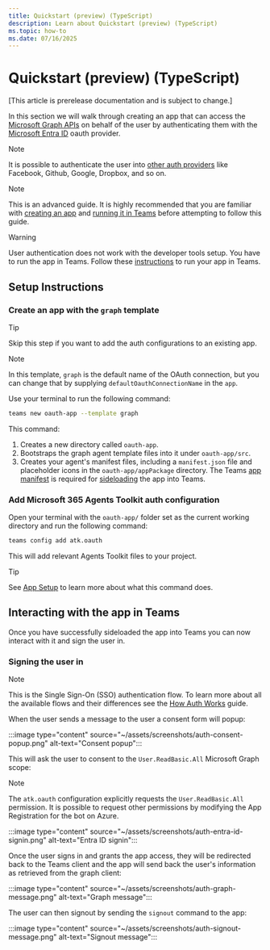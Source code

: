 ```yaml
---
title: Quickstart (preview) (TypeScript)
description: Learn about Quickstart (preview) (TypeScript)
ms.topic: how-to
ms.date: 07/16/2025
---
```


# Quickstart (preview) (TypeScript)

[This article is prerelease documentation and is subject to change.]

In this section we will walk through creating an app that can access the [Microsoft Graph APIs](/graph/overview) on behalf of the user by authenticating them with the [Microsoft Entra ID](https://www.microsoft.com/security/business/identity-access/microsoft-entra-id) oauth provider. 

> [!NOTE]
> It is possible to authenticate the user into [other auth providers](/azure/bot-service/bot-builder-concept-identity-providers&tabs=adv2%2Cga2#other-identity-providers) like Facebook, Github, Google, Dropbox, and so on.

> [!NOTE]
> This is an advanced guide. It is highly recommended that you are familiar with [creating an app](https://microsoft.github.io/teams-ai/2.getting-started/1.quickstart.html) and [running it in Teams](https://microsoft.github.io/teams-ai/2.getting-started/3.running-in-teams.html) before attempting to follow this guide.

> [!WARNING]
> User authentication does not work with the developer tools setup. You have to run the app in Teams. Follow these [instructions](../../getting-started/running-in-teams#debugging-in-teams.md) to run your app in Teams.

## Setup Instructions

### Create an app with the `graph` template

> [!TIP]
> Skip this step if you want to add the auth configurations to an existing app.

> [!NOTE]
> In this template, `graph` is the default name of the OAuth connection, but you can change that by supplying `defaultOauthConnectionName` in the `app`.

Use your terminal to run the following command: 


```sh
teams new oauth-app --template graph
```


This command:
1. Creates a new directory called `oauth-app`.
2. Bootstraps the graph agent template files into it under `oauth-app/src`.
3. Creates your agent's manifest files, including a `manifest.json` file and placeholder icons in the `oauth-app/appPackage` directory. The Teams [app manifest](/microsoft-365/extensibility/schema) is required for [sideloading](/microsoftteams/platform/concepts/deploy-and-publish/apps-upload) the app into Teams.

### Add Microsoft 365 Agents Toolkit auth configuration

Open your terminal with the `oauth-app/` folder set as the current working directory and run the following command:


```sh
teams config add atk.oauth
```


This will add relevant Agents Toolkit files to your project.

> [!TIP]
> See [App Setup](./setup#using-m365-agents-toolkit-with-the-teams-cli.md) to learn more about what this command does.

## Interacting with the app in Teams

Once you have successfully sideloaded the app into Teams you can now interact with it and sign the user in. 

### Signing the user in

> [!NOTE]
> This is the Single Sign-On (SSO) authentication flow. To learn more about all the available flows and their differences see the [How Auth Works](auth-sso.md) guide.

When the user sends a message to the user a consent form will popup:

:::image type="content" source="~/assets/screenshots/auth-consent-popup.png" alt-text="Consent popup":::

This will ask the user to consent to the `User.ReadBasic.All` Microsoft Graph scope:

> [!NOTE]
> The `atk.oauth` configuration explicitly requests the `User.ReadBasic.All` permission. It is possible to request other permissions by modifying the App Registration for the bot on Azure.

:::image type="content" source="~/assets/screenshots/auth-entra-id-signin.png" alt-text="Entra ID signin":::

Once the user signs in and grants the app access, they will be redirected back to the Teams client and the app will send back the user's information as retrieved from the graph client:

:::image type="content" source="~/assets/screenshots/auth-graph-message.png" alt-text="Graph message":::

The user can then signout by sending the `signout` command to the app:

:::image type="content" source="~/assets/screenshots/auth-signout-message.png" alt-text="Signout message":::